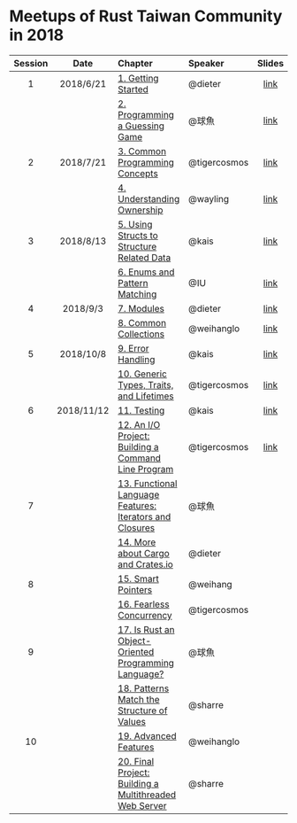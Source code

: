 # Meetups of Rust Taiwan Community in 2018

| Session | Date | Chapter | Speaker | Slides |
|:-------:|:----:|:------- |:------- |:------:|
| 1 | 2018/6/21 | [1. Getting Started](https://doc.rust-lang.org/book/second-edition/ch01-00-getting-started.html) | @dieter | [link](https://dieterplex.gitlab.io/rust-studygroup/intro&ch1.html)|
|   |           | [2. Programming a Guessing Game](https://doc.rust-lang.org/book/second-edition/ch02-00-guessing-game-tutorial.html) | @球魚 | [link](https://slides.com/lili668668/rust-ch2/#/)|
| 2 | 2018/7/21 | [3. Common Programming Concepts](https://doc.rust-lang.org/book/second-edition/ch03-00-common-programming-concepts.htmll) | @tigercosmos | [link](./slides/CH3.pdf)|
|   |           | [4. Understanding Ownership](https://doc.rust-lang.org/book/second-edition/ch04-00-understanding-ownership.html) | @wayling | [link](https://docs.google.com/presentation/d/1UHW8qxp3nSfNQunpE9tVwJ6yxh7Y3ghNNmttedY1Skw/edit)|
| 3 | 2018/8/13 | [5. Using Structs to Structure Related Data](https://doc.rust-lang.org/book/second-edition/ch05-00-structs.html) | @kais | [link](https://hackmd.io/p/Skw4Xk_bQ#)|
|   |           | [6. Enums and Pattern Matching](https://doc.rust-lang.org/book/second-edition/ch06-00-enums.html) | @IU | [link](https://drive.google.com/drive/folders/1s4iX4XXh_pFBvHpR6w2KXHq5uz04NgeO?usp=sharing)|
| 4 | 2018/9/3 | [7. Modules](https://doc.rust-lang.org/book/second-edition/ch07-00-modules.html) | @dieter | [link](https://dieterplex.gitlab.io/rust-studygroup/ch7.html)|
|   |          | [8. Common Collections](https://doc.rust-lang.org/book/second-edition/ch08-00-common-collections.html) | @weihanglo | [link](https://weihanglo.tw/slides/rust-collections)|
| 5 | 2018/10/8 | [9. Error Handling](https://doc.rust-lang.org/book/second-edition/ch09-00-error-handling.html) | @kais | [link](https://hackmd.io/p/B1lPZJ4Pqm#/) |
|   |          | [10. Generic Types, Traits, and Lifetimes](https://doc.rust-lang.org/book/second-edition/ch10-00-generics.html) | @tigercosmos | [link](https://hackmd.io/p/Hk9fOfvqm#/) |
| 6 | 2018/11/12 | [11. Testing](https://doc.rust-lang.org/book/second-edition/ch11-00-testing.html) | @kais | [link](https://hackmd.io/p/B186LUraX#/)|
|   |          | [12. An I/O Project: Building a Command Line Program](https://doc.rust-lang.org/book/second-edition/ch12-00-an-io-project.html) | @tigercosmos | [link](https://hackmd.io/p/r18I6LrTQ#/) |
| 7 |          | [13. Functional Language Features: Iterators and Closures](https://doc.rust-lang.org/book/second-edition/ch13-00-functional-features.html) | @球魚 ||
|   |          | [14. More about Cargo and Crates.io](https://doc.rust-lang.org/book/second-edition/ch14-00-more-about-cargo.html) | @dieter ||
| 8 |          | [15. Smart Pointers](https://doc.rust-lang.org/book/second-edition/ch15-00-smart-pointers.html) | @weihang ||
|   |          | [16. Fearless Concurrency](https://doc.rust-lang.org/book/second-edition/ch16-00-concurrency.html) | @tigercosmos ||
| 9 |          | [17. Is Rust an Object-Oriented Programming Language?](https://doc.rust-lang.org/book/second-edition/ch17-00-oop.html) | @球魚 ||
|   |          | [18. Patterns Match the Structure of Values](https://doc.rust-lang.org/book/second-edition/ch18-00-patterns.html) | @sharre ||
| 10 |          | [19. Advanced Features](https://doc.rust-lang.org/book/second-edition/ch19-00-advanced-features.html) | @weihanglo ||
|    |          | [20. Final Project: Building a Multithreaded Web Server](https://doc.rust-lang.org/book/second-edition/ch20-00-final-project-a-web-server.html) | @sharre ||
